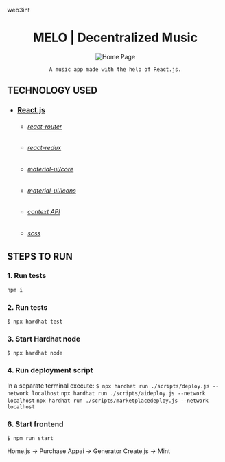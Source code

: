 web3int

<h1 align="center">
   MELO | Decentralized Music
</h1>

<div align="center">

![Home Page](https://drive.google.com/uc?export=view&id=1BtDgstkMOSCvzW_aFFWc7fYGNGgACekc)

    A music app made with the help of React.js.
    
</div>

## TECHNOLOGY USED

* ### [React.js](https://reactjs.org/)
    * ###### [react-router](https://github.com/ReactTraining/react-router#readme)
    * ###### [react-redux](https://react-redux.js.org/)
    * ###### [material-ui/core](https://www.npmjs.com/package/@material-ui/core)
    * ###### [material-ui/icons](https://www.npmjs.com/package/@material-ui/icons)
    * ###### [context API](https://reactjs.org/docs/context.html)
    * ###### [scss](https://sass-lang.com/)

## STEPS TO RUN 

### 1. Run tests
`npm i`

### 2. Run tests
`$ npx hardhat test`

### 3. Start Hardhat node
`$ npx hardhat node`


### 4. Run deployment script
In a separate terminal execute:
`$ npx hardhat run ./scripts/deploy.js --network localhost`
`npx hardhat run ./scripts/aideploy.js --network localhost`
`npx hardhat run ./scripts/marketplacedeploy.js --network localhost`

### 6. Start frontend
`$ npm run start`


Home.js -> Purchase
Appai -> Generator
Create.js -> Mint
